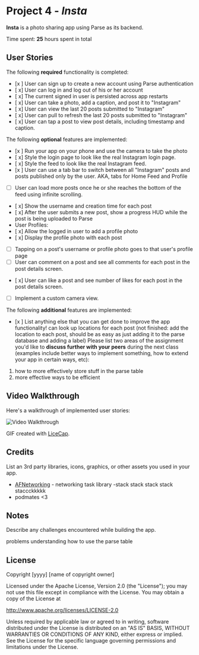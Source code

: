 # Project 4 - *Insta*

**Insta** is a photo sharing app using Parse as its backend.

Time spent: **25** hours spent in total

## User Stories

The following **required** functionality is completed:

- [x ] User can sign up to create a new account using Parse authentication
- [ x] User can log in and log out of his or her account
- [ x] The current signed in user is persisted across app restarts
- [ x] User can take a photo, add a caption, and post it to "Instagram"
- [ x] User can view the last 20 posts submitted to "Instagram"
- [ x] User can pull to refresh the last 20 posts submitted to "Instagram"
- [ x] User can tap a post to view post details, including timestamp and caption.

The following **optional** features are implemented:

- [x ] Run your app on your phone and use the camera to take the photo
- [ x] Style the login page to look like the real Instagram login page.
- [ x] Style the feed to look like the real Instagram feed.
- [x ] User can use a tab bar to switch between all "Instagram" posts and posts published only by the user. AKA, tabs for Home Feed and Profile
- [ ] User can load more posts once he or she reaches the bottom of the feed using infinite scrolling.
- [ x] Show the username and creation time for each post
- [ x] After the user submits a new post, show a progress HUD while the post is being uploaded to Parse
- User Profiles:
- [ x] Allow the logged in user to add a profile photo
- [ x] Display the profile photo with each post
- [ ] Tapping on a post's username or profile photo goes to that user's profile page
- [ ] User can comment on a post and see all comments for each post in the post details screen.
- [ x] User can like a post and see number of likes for each post in the post details screen.
- [ ] Implement a custom camera view.

The following **additional** features are implemented:

- [x ] List anything else that you can get done to improve the app functionality!
can look up locations for each post
(not finished: add the location to each post, should be as easy as just adding it to the parse database and adding a label)
Please list two areas of the assignment you'd like to **discuss further with your peers** during the next class (examples include better ways to implement something, how to extend your app in certain ways, etc):

1.  how to more effectively store stuff in the parse table
2.  more effective ways to be efficient

## Video Walkthrough

Here's a walkthrough of implemented user stories:

<img src='InstaDemo.gif' title='Video Walkthrough' width='' alt='Video Walkthrough' />

GIF created with [LiceCap](http://www.cockos.com/licecap/).

## Credits

List an 3rd party libraries, icons, graphics, or other assets you used in your app.

- [AFNetworking](https://github.com/AFNetworking/AFNetworking) - networking task library
-stack stack stack stack staccckkkkk
- podmates <3

## Notes

Describe any challenges encountered while building the app.

problems understanding how to use the parse table

## License

Copyright [yyyy] [name of copyright owner]

Licensed under the Apache License, Version 2.0 (the "License");
you may not use this file except in compliance with the License.
You may obtain a copy of the License at

http://www.apache.org/licenses/LICENSE-2.0

Unless required by applicable law or agreed to in writing, software
distributed under the License is distributed on an "AS IS" BASIS,
WITHOUT WARRANTIES OR CONDITIONS OF ANY KIND, either express or implied.
See the License for the specific language governing permissions and
limitations under the License.
